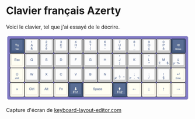 # Clavier français Azerty

Voici le clavier, tel que j'ai essayé de le décrire.

![french-azerty-keyboard](french-azerty.png)

Capture d'écran de [keyboard-layout-editor.com](https://www.keyboard-layout-editor.com/##@_backcolor=%23837acb&css=.keylabel%7B%0A%20%20%20%20font-weight%2F:normal%2F%3B%0A%7D%3B&@_c=%233f5b82&t=%23fcf7ea&a:5&f2:1%3B&=%0ATab%0A%0A%0A%0A%0A%E2%86%B9&_c=%23cccccc&t=%233f5b82&f:3%3B&=1%0A%2F&%0A%0A%0A%0A%0AA&_f:3%3B&=2%0A%C3%A9%0A%0A%0A%0A%0AZ&_f:3%3B&=3%0A%22%0A%0A%0A%0A%0AE&_f:3%3B&=4%0A'%0A%0A%0A%0A%0AR&_f:3%3B&=5%0A(%0A%0A%0A%0A%0AT&_f:3%3B&=6%0A-%0A%0A%0A%0A%0AY&_f:3%3B&=7%0A%C3%A8%0A%0A%0A%0A%0AU&_f:3%3B&=8%0A%2F_%0A%0A%0A%0A%0AI&_f:3%3B&=9%0A%C3%A7%0A%0A%0A%0A%0AO&_f:3%3B&=0%0A%C3%A0%0A%0A%0A%0A%0AP&_c=%233f5b82&t=%23fcf7ea&fa@:0&:1&:1&:1&:1&:1&:2%3B%3B&=%0ABcksp%0A%0A%0A%0A%0A%E2%8C%AB%3B&@_c=%23fcf7ea&t=%233f5b82&a:7%3B&=Esc&_c=%23cccccc%3B&=Q&=S&=D&=F&=G&=H&_a:5&f:3%3B&=%C2%B0%0A)%0A%0A%0A%0A%0AJ&_a:7%3B&=K&_a:5&f:3%3B&=%22%0A%5E%0A%0A%0A%0A%0AL&_a:4&f:3%3B&=%0A%C2%A3%0A%0A$%0A%0A%0A%0A%0A%0AM&_f:3%3B&=%0A%C2%B5%0A%0A%0A%0A%0A%0A%0A%0A%C3%B9%0A%25%3B&@_c=%23fcf7ea&a:5&f2:1%3B&=%0Ashift%0A%0A%0A%0A%0A%E2%87%A7&_c=%23cccccc&a:7%3B&=W&=X&=C&=V&=B&=N&_a:4&f2:0%3B&=%0A%C2%B5%0A%0A*%0A%0A%0A%0A%0A%0A,%0A%3F&=%0A%3E%0A%0A%3C%0A%0A%0A%0A%0A%0A%2F%3B%0A.&_a:5%3B&=%0A%2F%2F%0A%0A%0A%0A%0A%2F:&=%0A%C2%A7%0A%0A%0A%0A%0A!&_c=%23fcf7ea&f2:1%3B&=%0AEnter%0A%0A%0A%0A%0A%E2%86%B5%3B&@_a:7%3B&=%C3%97&=Ctrl&=Alt&=Fn&_c=%233f5b82&t=%23fcf7ea&a:5&f:3%3B&=%0AFn1%0A%0A%0A%0A%0A%E2%AC%87%EF%B8%8E&_c=%23fcf7ea&t=%233f5b82&a:7&w:2%3B&=Space&_c=%233f5b82&t=%23fcf7ea&a:5&f:3%3B&=%0AFn2%0A%0A%0A%0A%0A%E2%AC%86%EF%B8%8E&_c=%23fcf7ea&t=%233f5b82&a:7%3B&=%E2%86%90&=%E2%86%93&=%E2%86%91&=%E2%86%92)